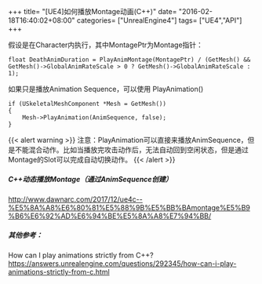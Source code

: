 +++
title= "[UE4]如何播放Montage动画(C++)"
date= "2016-02-18T16:40:02+08:00"
categories= ["UnrealEngine4"]
tags= ["UE4","API"]
+++

假设是在Character内执行，其中MontagePtr为Montage指针：

	float DeathAnimDuration = PlayAnimMontage(MontagePtr) / (GetMesh() && GetMesh()->GlobalAnimRateScale > 0 ? GetMesh()->GlobalAnimRateScale : 1);

如果只是播放Animation Sequence，可以使用 PlayAnimation()

	if (USkeletalMeshComponent *Mesh = GetMesh())
	{
		Mesh->PlayAnimation(AnimSequence, false);
	}

{{< alert warning >}}
注意：PlayAnimation可以直接来播放AnimSequence，但是不能混合动作。比如当播放完攻击动作后，无法自动回到空闲状态，但是通过Montage的Slot可以完成自动切换动作。
{{< /alert >}}
	
##### C++动态播放Montage（通过AnimSequence创建）
http://www.dawnarc.com/2017/12/ue4c--%E5%8A%A8%E6%80%81%E5%88%9B%E5%BB%BAmontage%E5%B9%B6%E6%92%AD%E6%94%BE%E5%8A%A8%E7%94%BB/

##### 其他参考：
How can I play animations strictly from C++?  
https://answers.unrealengine.com/questions/292345/how-can-i-play-animations-strictly-from-c.html


